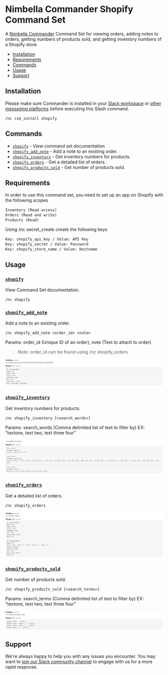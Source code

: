 # Nimbella Commander Shopify Command Set

A [Nimbella Commander](https://nimbella.com/product/commander) Command Set for viewing orders, adding notes to orders, getting numbers of products sold, and getting inventory numbers of a Shopify store.

- [Installation](#Installation)
- [Requirements](#Requirements)
- [Commands](#Commands)
- [Usage](#Usage)
- [Support](#support)

## Installation

Please make sure Commander is installed in your [Slack workspace](https://slack.com/apps/AS833QXL0-nimbella-commander) or [other messaging platforms](https://github.com/nimbella/command-sets#installation) before executing this Slash command.

```
/nc csm_install shopify
```

## Commands

- [`shopify`](#shopify) - View command set documentation
- [`shopify_add_note`](#shopify_add_note) - Add a note to an existing order.
- [`shopify_inventory`](#shopify_inventory) - Get inventory numbers for products.
- [`shopify_orders`](#shopify_orders) - Get a detailed list of orders.
- [`shopify_products_sold`](#shopify_products_sold) - Get number of products sold.

## Requirements

In order to use this command set, you need to set up an app on Shopify with the following scopes

```
Inventory (Read access)
Orders (Read and write)
Products (Read)
```

Using /nc secret_create create the following keys

```
Key: shopify_api_key / Value: API Key
Key: shopify_secret / Value: Password
Key: shopify_store_name / Value: Hostname
```

## Usage

### [`shopify`](https://github.com/nimbella/command-sets/blob/master/shopify/packages/shopify/shopify.js)

View Command Set documentation.

```
/nc shopify
```

### [`shopify_add_note`](https://github.com/nimbella/command-sets/blob/master/shopify/packages/shopify/shopify_add_note.js)

Add a note to an existing order.

```
/nc shopify_add_note <order_id> <note>
```

Params: order_id (Unique ID of an order), note (Text to attach to order)

> _Note_: order_id can be found using /nc shopify_orders

![Shopify add note command](https://raw.githubusercontent.com/nimbella/command-sets/master/shopify/screenshots/addNote.PNG)

### [`shopify_inventory`](https://github.com/nimbella/command-sets/blob/master/shopify/packages/shopify/shopify_inventory.js)

Get inventory numbers for products.

```
/nc shopify_inventory [<search_words>]
```

Params: search_words (Comma delimited list of text to filter by) EX: "textone, text two, text three four"

![Shopify inventory command](https://raw.githubusercontent.com/nimbella/command-sets/master/shopify/screenshots/inventory.PNG)

### [`shopify_orders`](https://github.com/nimbella/command-sets/blob/master/shopify/packages/shopify/shopify_orders.js)

Get a detailed list of orders.

```
/nc shopify_orders
```

![Shopify orders command](https://raw.githubusercontent.com/nimbella/command-sets/master/shopify/screenshots/orders.PNG)

### [`shopify_products_sold`](https://github.com/nimbella/command-sets/blob/master/shopify/packages/shopify/shopify_products_sold.js)

Get number of products sold.

```
/nc shopify_products_sold [<search_terms>]
```

Params: search_terms (Comma delimited list of text to filter by) EX: "textone, text two, text three four"

![Shopify products sold command](https://raw.githubusercontent.com/nimbella/command-sets/master/shopify/screenshots/productsSold.PNG)

## Support

We're always happy to help you with any issues you encounter. You may want to [join our Slack community channel](https://nimbella-community.slack.com/) to engage with us for a more rapid response.
